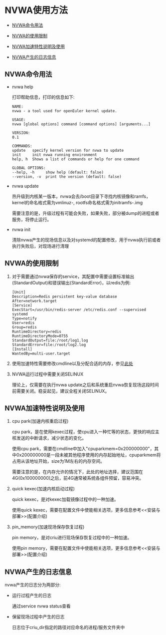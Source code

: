 # NVWA使用方法
 <!-- TOC -->

- [NVWA命令用法](#nvwa命令用法)

- [NVWA的使用限制](#nvwa的使用限制)

- [NVWA加速特性说明及使用](#nvwa加速特性说明及使用)

- [NVWA产生的日志信息](#nvwa产生的日志信息)

  <!-- /TOC -->

## NVWA命令用法

+ nvwa help

    打印帮助信息，打印的信息如下:
    ```
    NAME:
    nvwa - a tool used for openEuler kernel update.

    USAGE:
    nvwa [global options] command [command options] [arguments...]

    VERSION:
    0.1

    COMMANDS:
    update   specify kernel version for nvwa to update
    init     init nvwa running environment
    help, h  Shows a list of commands or help for one command

    GLOBAL OPTIONS:
    --help, -h     show help (default: false)
    --version, -v  print the version (default: false)
    ```

+ nvwa update <kernel version>

    热升级到内核某一版本，nvwa会去/boot目录下寻找内核镜像和ramfs，kernel的命名格式需为vmlinuz-<kernel version>, rootfs命名格式需为initramfs-<kernel version>.img

    需要注意的是，升级过程有可能会失败，如果失败，部分被dump的进程或者服务，将停止运行。

+ nvwa init

    清除nvwa产生的现场信息以及对systemd的配置修改，用于nvwa执行前或者执行失败后，对现场进行清理

## NVWA的使用限制

1. 对于需要通过nvwa保存的service，其配置中需要设置标准输出(StandardOutput)和错误输出(StandardError)，以redis为例:

    ```
    [Unit]
    Description=Redis persistent key-value database
    After=network.target
    [Service]
    ExecStart=/usr/bin/redis-server /etc/redis.conf --supervised systemd
    Type=notify
    User=redis
    Group=redis
    RuntimeDirectory=redis
    RuntimeDirectoryMode=0755
    StandardOutput=file:/root/log1.log
    StandardError=file:/root/log2.log
    [Install]
    WantedBy=multi-user.target
    ```

2. 使用加速特性需要修改cmdline以及分配合适的内存，参见[此处](#nvwa加速特性说明及使用)

3. NVWA运行过程中需要关闭SELINUX

    理论上，仅需要在执行nvwa update之后和系统重启nvwa恢复现场这段时间前需要关闭。稳妥起见，建议全程关闭SELINUX。

## NVWA加速特性说明及使用

1. cpu park(加速内核重启过程)

    cpu park，是在使用kexec过程，使cpu进入一种忙等的状态，更快的响应主核发送的中断请求，减少状态的变化。

    使用cpu park，需要在cmdline中加入"cpuparkmem=0x200000000"，其中0x200000000是一段未被其他程序使用的内存起始地址，cpuparkmem将占用从该地址开始，size为1M左右的内存空间。

    需要注意的是，在内存允许的情况下，此处的地址选择，建议范围在4G(0x100000000)之后，前4G通常被系统各组件预留，容易冲突。

2. quick kexec(加速内核启动过程)

    quick kexec，是对kexec加载镜像过程中的一种加速。

    使用quick kexec，需要在配置文件中使能相关选项，更多信息参考<<安装与部署>>(配置介绍)

3. pin_memory(加速现场保存恢复过程)

    pin memory，是对criu进行现场保存恢复过程中的一种加速。

    使用pin memory，需要在配置文件中使能相关选项，更多信息参考<<安装与部署>>(配置介绍)


## NVWA产生的日志信息

nvwa产生的日志分为两部分:

+ 运行过程产生的日志

    通过service nvwa status查看

+ 保留现场过程中产生的日志

    日志位于criu_dir指定的路径对应命名的进程/服务文件夹中


